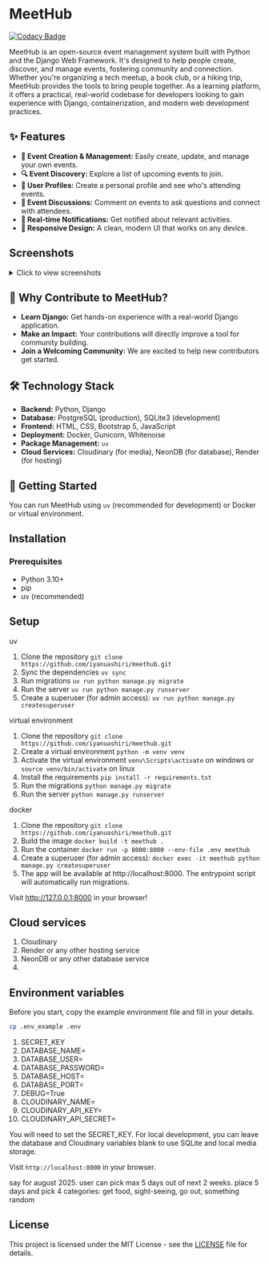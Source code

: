 # MeetHub

[![Codacy Badge](https://api.codacy.com/project/badge/Grade/b0d1d86ada1848968faf19b9904f1382)](https://app.codacy.com/app/iyanuashiri/meethub?utm_source=github.com&utm_medium=referral&utm_content=iyanuashiri/meethub&utm_campaign=badger)

MeetHub is an open-source event management system built with Python and the Django Web Framework. It's designed to help people create, discover, and manage events, fostering community and connection. Whether you're organizing a tech meetup, a book club, or a hiking trip, MeetHub provides the tools to bring people together. As a learning platform, it offers a practical, real-world codebase for developers looking to gain experience with Django, containerization, and modern web development practices.


## ✨ Features

*   **📅 Event Creation & Management:** Easily create, update, and manage your own events.
*   **🔍 Event Discovery:** Explore a list of upcoming events to join.
*   **👥 User Profiles:** Create a personal profile and see who's attending events.
*   **💬 Event Discussions:** Comment on events to ask questions and connect with attendees.
*   **🔔 Real-time Notifications:** Get notified about relevant activities.
*   **📱 Responsive Design:** A clean, modern UI that works on any device.

## Screenshots

<details>
<summary>Click to view screenshots</summary>

### Landing Page
![landing page](https://res.cloudinary.com/iyanuashiri/image/upload/v1752105312/MeetHub-Connect-Meet-Grow-07-10-2025_12_23_AM_zdofem.png)

### Explore Page
![explore page](https://res.cloudinary.com/iyanuashiri/image/upload/v1752105309/Discover-Amazing-Events-MeetHub-07-10-2025_12_25_AM_xtot9e.png)

### Event Creation
![create event](https://res.cloudinary.com/iyanuashiri/image/upload/v1752105309/Create-Amazing-Event-MeetHub-07-10-2025_12_25_AM_gz7fik.png)

### Notifications
![notifications](https://res.cloudinary.com/iyanuashiri/image/upload/v1752105309/MeetHub-Connect-Meet-Experience-07-10-2025_12_26_AM_vjrflb.png)

### User Profile
![profile](https://res.cloudinary.com/iyanuashiri/image/upload/v1752105310/MeetHub-Connect-Meet-Experience-07-10-2025_12_27_AM_hohgpo.png)

### Login Page
![login](https://res.cloudinary.com/iyanuashiri/image/upload/v1752105726/Sign-In-MeetHub-07-10-2025_01_01_AM_f5jvkb.png)

### Signup Page
![signup](https://res.cloudinary.com/iyanuashiri/image/upload/v1752105727/Join-MeetHub-Create-Your-Account-07-10-2025_01_01_AM_uwg9od.png)

</details>

## 🚀 Why Contribute to MeetHub?

*   **Learn Django:** Get hands-on experience with a real-world Django application.
*   **Make an Impact:** Your contributions will directly improve a tool for community building.
*   **Join a Welcoming Community:** We are excited to help new contributors get started.

## 🛠️ Technology Stack

*   **Backend:** Python, Django
*   **Database:** PostgreSQL (production), SQLite3 (development)
*   **Frontend:** HTML, CSS, Bootstrap 5, JavaScript
*   **Deployment:** Docker, Gunicorn, Whitenoise
*   **Package Management:** `uv`
*   **Cloud Services:** Cloudinary (for media), NeonDB (for database), Render (for hosting)

## 🏁 Getting Started

You can run MeetHub using `uv` (recommended for development) or Docker or virtual environment. 

## Installation

### Prerequisites
- Python 3.10+
- pip
- uv (recommended)


## Setup

uv
1. Clone the repository `git clone https://github.com/iyanuashiri/meethub.git`
2. Sync the dependencies `uv sync`
3. Run migrations `uv run python manage.py migrate`
4. Run the server `uv run python manage.py runserver`
5. Create a superuser (for admin access): `uv run python manage.py createsuperuser`


virtual environment 
1. Clone the repository `git clone https://github.com/iyanuashiri/meethub.git`
2. Create a virtual environment `python -m venv venv`
3. Activate the virtual environment `venv\Scripts\activate` on windows or `source venv/bin/activate` on linux
4. Install the requirements `pip install -r requirements.txt`
5. Run the migrations `python manage.py migrate`
6. Run the server `python manage.py runserver`


docker
1. Clone the repository `git clone https://github.com/iyanuashiri/meethub.git`
2. Build the image `docker build -t meethub .`
3. Run the container `docker run -p 8000:8000 --env-file .env meethub`
4. Create a superuser (for admin access): `docker exec -it meethub python manage.py createsuperuser`
5. The app will be available at http://localhost:8000. The entrypoint script will automatically run migrations.

Visit http://127.0.0.1:8000 in your browser!

## Cloud services 

1. Cloudinary
2. Render or any other hosting service
3. NeonDB or any other database service
4. 

## Environment variables

Before you start, copy the example environment file and fill in your details.
```bash
cp .env_example .env
```

1. SECRET_KEY
2. DATABASE_NAME=
3. DATABASE_USER=
4. DATABASE_PASSWORD=
5. DATABASE_HOST=
6. DATABASE_PORT=
7. DEBUG=True
8. CLOUDINARY_NAME=
9. CLOUDINARY_API_KEY=
10. CLOUDINARY_API_SECRET=

You will need to set the SECRET_KEY. For local development, you can leave the database and Cloudinary variables blank to use SQLite and local media storage.

Visit `http://localhost:8000` in your browser.



say for august 2025. user can pick max 5 days out of next 2 weeks. 
place 5 days and pick 4 categories: get food, sight-seeing, go out, something random



## License
This project is licensed under the MIT License - see the [LICENSE](LICENSE) file for details.
